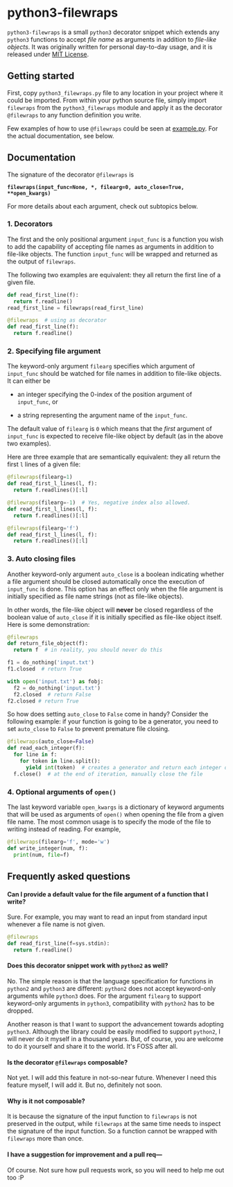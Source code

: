 # python3-filewraps

`python3-filewraps` is a small `python3` decorator snippet which extends any `python3` functions to accept _file name_ as arguments in addition to _file-like objects_. It was originally written for personal day-to-day usage, and it is released under [MIT License](LICENSE).


## Getting started

First, copy `python3_filewraps.py` file to any location in your project where it could be imported. From within your python source file, simply import `filewraps` from the `python3_filewraps` module and apply it as the decorator `@filewraps` to any function definition you write.

Few examples of how to use `@filewraps` could be seen at [example.py](./example.py). For the actual documentation, see below.


## Documentation

The signature of the decorator `@filewraps` is

**`filewraps(input_func=None, *, filearg=0, auto_close=True, **open_kwargs)`**

For more details about each argument, check out subtopics below.

### 1. Decorators

The first­ and the only positional argument `input_func` is a function you wish to add the capability of accepting file names as arguments in addition to file-like objects. The function `input_func` will be wrapped and returned as the output of `filewraps`.

The following two examples are equivalent: they all return the first line of a given file.

```python
def read_first_line(f):
  return f.readline()
read_first_line = filewraps(read_first_line)
```

```python
@filewraps  # using as decorator
def read_first_line(f):
  return f.readline()
```

### 2. Specifying file argument

The keyword-only argument `filearg` specifies which argument of `input_func` should be watched for file names in addition to file-like objects. It can either be

- an integer specifying the 0-index of the position argument of `input_func`, or

- a string representing the argument name of the `input_func`.

The default value of `filearg` is `0` which means that the *first* argument of `input_func` is expected to receive file-like object by default (as in the above two examples).

Here are three example that are semantically equivalent: they all return the first `l` lines of a given file:

```python
@filewraps(filearg=1)
def read_first_l_lines(l, f):
  return f.readlines()[:l]
```

```python
@filewraps(filearg=-1)  # Yes, negative index also allowed.
def read_first_l_lines(l, f):
  return f.readlines()[:l]
```

```python
@filewraps(filearg='f')
def read_first_l_lines(l, f):
  return f.readlines()[:l]
```

### 3. Auto closing files

Another keyword-only argument `auto_close` is a boolean indicating whether a file argument should be closed automatically once the execution of `input_func` is done. This option has an effect only when the file argument is initially specified as file name strings (not as file-like objects).

In other words, the file-like object will **never** be closed regardless of the boolean value of `auto_close` if it is initially specified as file-like object itself. Here is some demonstration:

```python
@filewraps
def return_file_object(f):
  return f  # in reality, you should never do this

f1 = do_nothing('input.txt')
f1.closed  # return True

with open('input.txt') as fobj:
  f2 = do_nothing('input.txt')
  f2.closed  # return False
f2.closed # return True
```

So how does setting `auto_close` to `False` come in handy? Consider the following example: if your function is going to be a generator, you need to set `auto_close` to `False` to prevent premature file closing.

```python
@filewraps(auto_close=False)
def read_each_integer(f):
  for line in f:
    for token in line.split():
      yield int(token)  # creates a generator and return each integer one by one
  f.close()  # at the end of iteration, manually close the file
```

### 4. Optional arguments of `open()`

The last keyword variable `open_kwargs` is a dictionary of keyword arguments that will be used as arguments of `open()` when opening the file from a given file name. The most common usage is to specify the mode of the file to writing instead of reading. For example,

```python
@filewraps(filearg='f', mode='w')
def write_integer(num, f):
  print(num, file=f)
```

## Frequently asked questions

#### Can I provide a default value for the file argument of a function that I write?

Sure. For example, you may want to read an input from standard input whenever a file name is not given.

```python
@filewraps
def read_first_line(f=sys.stdin):
  return f.readline()
```

#### Does this decorator snippet work with `python2` as well?

No. The simple reason is that the language specification for functions in `python2` and `python3` are different: `python2` does not accept keyword-only arguments while `python3` does. For the argument `filearg` to support keyword-only arguments in `python3`, compatibility with `python2` has to be dropped.

Another reason is that I want to support the advancement towards adopting `python3`. Although the library could be easily modified to support `python2`, I will never do it myself in a thousand years. But, of course, you are welcome to do it yourself and share it to the world. It's FOSS after all.

#### Is the decorator `@filewraps` composable?

Not yet. I will add this feature in not-so-near future. Whenever I need this feature myself, I will add it. But no, definitely not soon.

#### Why is it not composable?

It is because the signature of the input function to `filewraps` is not preserved in the output, while `filewraps` at the same time needs to inspect the signature of the input function. So a function cannot be wrapped with `filewraps` more than once.

#### I have a suggestion for improvement and a pull req&mdash; ####

Of course. Not sure how pull requests work, so you will need to help me out too :P
